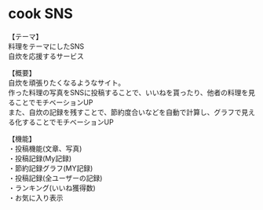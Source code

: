 # cook SNS

【テーマ】<br>
料理をテーマにしたSNS<br>
自炊を応援するサービス<br>

【概要】<br>
自炊を頑張りたくなるようなサイト。<br>
作った料理の写真をSNSに投稿することで、いいねを貰ったり、他者の料理を見ることでモチベーションUP<br>
また、自炊の記録を残すことで、節約度合いなどを自動で計算し、グラフで見える化することでモチベーションUP<br>

【機能】<br>
・投稿機能(文章、写真)<br>
・投稿記録(My記録)<br>
・節約記録グラフ(MY記録)<br>
・投稿記録(全ユーザーの記録)<br>
・ランキング(いいね獲得数)<br>
・お気に入り表示<br>
